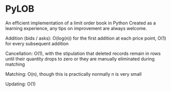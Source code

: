 # PyLOB
An efficient implementation of a limit order book in Python
Created as a learning experience, any tips on improvement are always welcome.

Addition (bids / asks): O(log(n)) for the first addition at each price point, O(1) for every subsequent addition

Cancellation: O(1), with the stipulation that deleted records remain in rows until their quantity drops to zero or they are manually eliminated during matching

Matching: O(n), though this is practically normally n is very small

Updating: O(1)
